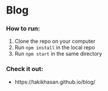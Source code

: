# Blog
<h3>How to run:</h3>
<ol>
  <li>Clone the repo on your computer</li>
  <li>Run <code>npm install</code> in the local repo</li>
  <li>Run <code>npm start</code> in the same directory</li>
</ol>
<h3>Check it out:</h3>
<ul>
  <li>https://takikhasan.github.io/blog/</li>
</ul>
  
